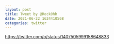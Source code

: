 ```yaml
--- 
layout: post 
title: Tweet by @Rock0hh 
date: 2021-06-22 1624410568 
categories: twitter 
--- 
```

https://twitter.com/o/status/1407505999158648833